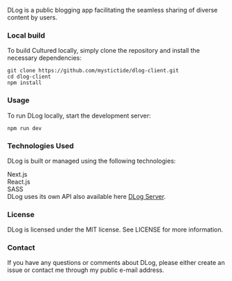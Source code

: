 DLog is a public blogging app facilitating the seamless sharing of diverse content by users.

### Local build   
To build Cultured locally, simply clone the repository and install the necessary dependencies:

```
git clone https://github.com/mystictide/dlog-client.git
cd dlog-client
npm install
```
### Usage
To run DLog locally, start the development server:
```
npm run dev
```
### Technologies Used
DLog is built or managed using the following technologies:

Next.js  
React.js   
SASS    
DLog uses its own API also available here [DLog Server](https://github.com/mystictide/dlog-server).

### License
DLog is licensed under the MIT license. See LICENSE for more information.

### Contact
If you have any questions or comments about DLog, please either create an issue or contact me through my public e-mail address.
